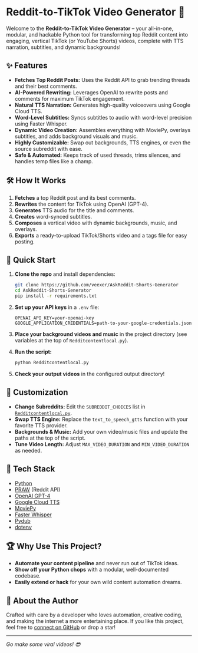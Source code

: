 # Reddit-to-TikTok Video Generator 🚀

Welcome to the **Reddit-to-TikTok Video Generator** – your all-in-one, modular, and hackable Python tool for transforming top Reddit content into engaging, vertical TikTok (or YouTube Shorts) videos, complete with TTS narration, subtitles, and dynamic backgrounds!

## ✨ Features

- **Fetches Top Reddit Posts:** Uses the Reddit API to grab trending threads and their best comments.
- **AI-Powered Rewriting:** Leverages OpenAI to rewrite posts and comments for maximum TikTok engagement.
- **Natural TTS Narration:** Generates high-quality voiceovers using Google Cloud TTS.
- **Word-Level Subtitles:** Syncs subtitles to audio with word-level precision using Faster Whisper.
- **Dynamic Video Creation:** Assembles everything with MoviePy, overlays subtitles, and adds background visuals and music.
- **Highly Customizable:** Swap out backgrounds, TTS engines, or even the source subreddit with ease.
- **Safe & Automated:** Keeps track of used threads, trims silences, and handles temp files like a champ.

## 🛠️ How It Works

1. **Fetches** a top Reddit post and its best comments.
2. **Rewrites** the content for TikTok using OpenAI (GPT-4).
3. **Generates** TTS audio for the title and comments.
4. **Creates** word-synced subtitles.
5. **Composes** a vertical video with dynamic backgrounds, music, and overlays.
6. **Exports** a ready-to-upload TikTok/Shorts video and a tags file for easy posting.

## 🚀 Quick Start

1. **Clone the repo** and install dependencies:
    ```sh
    git clone https://github.com/veexer/AskReddit-Shorts-Generator
    cd AskReddit-Shorts-Generator
    pip install -r requirements.txt
    ```

2. **Set up your API keys** in a `.env` file:
    ```
    OPENAI_API_KEY=your-openai-key
    GOOGLE_APPLICATION_CREDENTIALS=path-to-your-google-credentials.json
    ```

3. **Place your background videos and music** in the project directory (see variables at the top of `Redditcontentlocal.py`).

4. **Run the script:**
    ```sh
    python Redditcontentlocal.py
    ```

5. **Check your output videos** in the configured output directory!

## 🧩 Customization

- **Change Subreddits:** Edit the `SUBREDDIT_CHOICES` list in [`Redditcontentlocal.py`](Redditcontentlocal.py).
- **Swap TTS Engine:** Replace the `text_to_speech_gtts` function with your favorite TTS provider.
- **Backgrounds & Music:** Add your own video/music files and update the paths at the top of the script.
- **Tune Video Length:** Adjust `MAX_VIDEO_DURATION` and `MIN_VIDEO_DURATION` as needed.

## 🤖 Tech Stack

- [Python](https://www.python.org/)
- [PRAW](https://praw.readthedocs.io/) (Reddit API)
- [OpenAI GPT-4](https://platform.openai.com/)
- [Google Cloud TTS](https://cloud.google.com/text-to-speech)
- [MoviePy](https://zulko.github.io/moviepy/)
- [Faster Whisper](https://github.com/SYSTRAN/faster-whisper)
- [Pydub](https://github.com/jiaaro/pydub)
- [dotenv](https://pypi.org/project/python-dotenv/)

## 🏆 Why Use This Project?

- **Automate your content pipeline** and never run out of TikTok ideas.
- **Show off your Python chops** with a modular, well-documented codebase.
- **Easily extend or hack** for your own wild content automation dreams.

## 🙌 About the Author

Crafted with care by a developer who loves automation, creative coding, and making the internet a more entertaining place. If you like this project, feel free to [connect on GitHub](https://github.com/veexer) or drop a star!

---

*Go make some viral videos! 😎*
